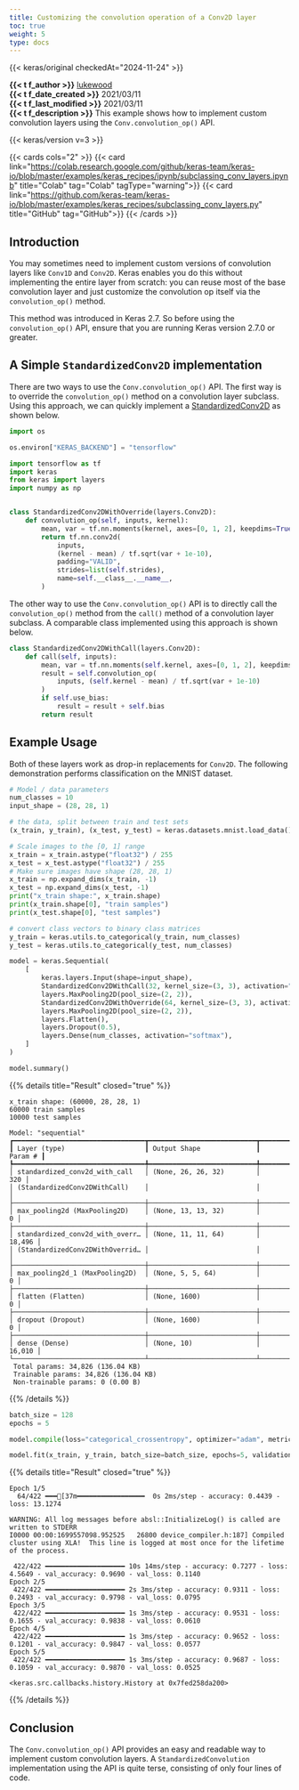 ```yaml
---
title: Customizing the convolution operation of a Conv2D layer
toc: true
weight: 5
type: docs
---
```


{{< keras/original checkedAt="2024-11-24" >}}

**{{< t f_author >}}** [lukewood](https://lukewood.xyz)  
**{{< t f_date_created >}}** 2021/03/11  
**{{< t f_last_modified >}}** 2021/03/11  
**{{< t f_description >}}** This example shows how to implement custom convolution layers using the `Conv.convolution_op()` API.

{{< keras/version v=3 >}}

{{< cards cols="2" >}}
{{< card link="https://colab.research.google.com/github/keras-team/keras-io/blob/master/examples/keras_recipes/ipynb/subclassing_conv_layers.ipynb" title="Colab" tag="Colab" tagType="warning">}}
{{< card link="https://github.com/keras-team/keras-io/blob/master/examples/keras_recipes/subclassing_conv_layers.py" title="GitHub" tag="GitHub">}}
{{< /cards >}}

## Introduction

You may sometimes need to implement custom versions of convolution layers like `Conv1D` and `Conv2D`. Keras enables you do this without implementing the entire layer from scratch: you can reuse most of the base convolution layer and just customize the convolution op itself via the `convolution_op()` method.

This method was introduced in Keras 2.7. So before using the `convolution_op()` API, ensure that you are running Keras version 2.7.0 or greater.

## A Simple `StandardizedConv2D` implementation

There are two ways to use the `Conv.convolution_op()` API. The first way is to override the `convolution_op()` method on a convolution layer subclass. Using this approach, we can quickly implement a [StandardizedConv2D](https://arxiv.org/abs/1903.10520) as shown below.

```python
import os

os.environ["KERAS_BACKEND"] = "tensorflow"

import tensorflow as tf
import keras
from keras import layers
import numpy as np


class StandardizedConv2DWithOverride(layers.Conv2D):
    def convolution_op(self, inputs, kernel):
        mean, var = tf.nn.moments(kernel, axes=[0, 1, 2], keepdims=True)
        return tf.nn.conv2d(
            inputs,
            (kernel - mean) / tf.sqrt(var + 1e-10),
            padding="VALID",
            strides=list(self.strides),
            name=self.__class__.__name__,
        )
```

The other way to use the `Conv.convolution_op()` API is to directly call the `convolution_op()` method from the `call()` method of a convolution layer subclass. A comparable class implemented using this approach is shown below.

```python
class StandardizedConv2DWithCall(layers.Conv2D):
    def call(self, inputs):
        mean, var = tf.nn.moments(self.kernel, axes=[0, 1, 2], keepdims=True)
        result = self.convolution_op(
            inputs, (self.kernel - mean) / tf.sqrt(var + 1e-10)
        )
        if self.use_bias:
            result = result + self.bias
        return result
```

## Example Usage

Both of these layers work as drop-in replacements for `Conv2D`. The following demonstration performs classification on the MNIST dataset.

```python
# Model / data parameters
num_classes = 10
input_shape = (28, 28, 1)

# the data, split between train and test sets
(x_train, y_train), (x_test, y_test) = keras.datasets.mnist.load_data()

# Scale images to the [0, 1] range
x_train = x_train.astype("float32") / 255
x_test = x_test.astype("float32") / 255
# Make sure images have shape (28, 28, 1)
x_train = np.expand_dims(x_train, -1)
x_test = np.expand_dims(x_test, -1)
print("x_train shape:", x_train.shape)
print(x_train.shape[0], "train samples")
print(x_test.shape[0], "test samples")

# convert class vectors to binary class matrices
y_train = keras.utils.to_categorical(y_train, num_classes)
y_test = keras.utils.to_categorical(y_test, num_classes)

model = keras.Sequential(
    [
        keras.layers.Input(shape=input_shape),
        StandardizedConv2DWithCall(32, kernel_size=(3, 3), activation="relu"),
        layers.MaxPooling2D(pool_size=(2, 2)),
        StandardizedConv2DWithOverride(64, kernel_size=(3, 3), activation="relu"),
        layers.MaxPooling2D(pool_size=(2, 2)),
        layers.Flatten(),
        layers.Dropout(0.5),
        layers.Dense(num_classes, activation="softmax"),
    ]
)

model.summary()
```

{{% details title="Result" closed="true" %}}

```plain
x_train shape: (60000, 28, 28, 1)
60000 train samples
10000 test samples
```

```plain
Model: "sequential"
┏━━━━━━━━━━━━━━━━━━━━━━━━━━━━━━━━━┳━━━━━━━━━━━━━━━━━━━━━━━━━━━┳━━━━━━━━━━━━┓
┃ Layer (type)                    ┃ Output Shape              ┃    Param # ┃
┡━━━━━━━━━━━━━━━━━━━━━━━━━━━━━━━━━╇━━━━━━━━━━━━━━━━━━━━━━━━━━━╇━━━━━━━━━━━━┩
│ standardized_conv2d_with_call   │ (None, 26, 26, 32)        │        320 │
│ (StandardizedConv2DWithCall)    │                           │            │
├─────────────────────────────────┼───────────────────────────┼────────────┤
│ max_pooling2d (MaxPooling2D)    │ (None, 13, 13, 32)        │          0 │
├─────────────────────────────────┼───────────────────────────┼────────────┤
│ standardized_conv2d_with_overr… │ (None, 11, 11, 64)        │     18,496 │
│ (StandardizedConv2DWithOverrid… │                           │            │
├─────────────────────────────────┼───────────────────────────┼────────────┤
│ max_pooling2d_1 (MaxPooling2D)  │ (None, 5, 5, 64)          │          0 │
├─────────────────────────────────┼───────────────────────────┼────────────┤
│ flatten (Flatten)               │ (None, 1600)              │          0 │
├─────────────────────────────────┼───────────────────────────┼────────────┤
│ dropout (Dropout)               │ (None, 1600)              │          0 │
├─────────────────────────────────┼───────────────────────────┼────────────┤
│ dense (Dense)                   │ (None, 10)                │     16,010 │
└─────────────────────────────────┴───────────────────────────┴────────────┘
 Total params: 34,826 (136.04 KB)
 Trainable params: 34,826 (136.04 KB)
 Non-trainable params: 0 (0.00 B)
```

{{% /details %}}

```python
batch_size = 128
epochs = 5

model.compile(loss="categorical_crossentropy", optimizer="adam", metrics=["accuracy"])

model.fit(x_train, y_train, batch_size=batch_size, epochs=5, validation_split=0.1)
```

{{% details title="Result" closed="true" %}}

```plain
Epoch 1/5
  64/422 ━━━[37m━━━━━━━━━━━━━━━━━  0s 2ms/step - accuracy: 0.4439 - loss: 13.1274

WARNING: All log messages before absl::InitializeLog() is called are written to STDERR
I0000 00:00:1699557098.952525   26800 device_compiler.h:187] Compiled cluster using XLA!  This line is logged at most once for the lifetime of the process.

 422/422 ━━━━━━━━━━━━━━━━━━━━ 10s 14ms/step - accuracy: 0.7277 - loss: 4.5649 - val_accuracy: 0.9690 - val_loss: 0.1140
Epoch 2/5
 422/422 ━━━━━━━━━━━━━━━━━━━━ 2s 3ms/step - accuracy: 0.9311 - loss: 0.2493 - val_accuracy: 0.9798 - val_loss: 0.0795
Epoch 3/5
 422/422 ━━━━━━━━━━━━━━━━━━━━ 1s 3ms/step - accuracy: 0.9531 - loss: 0.1655 - val_accuracy: 0.9838 - val_loss: 0.0610
Epoch 4/5
 422/422 ━━━━━━━━━━━━━━━━━━━━ 1s 3ms/step - accuracy: 0.9652 - loss: 0.1201 - val_accuracy: 0.9847 - val_loss: 0.0577
Epoch 5/5
 422/422 ━━━━━━━━━━━━━━━━━━━━ 1s 3ms/step - accuracy: 0.9687 - loss: 0.1059 - val_accuracy: 0.9870 - val_loss: 0.0525

<keras.src.callbacks.history.History at 0x7fed258da200>
```

{{% /details %}}

## Conclusion

The `Conv.convolution_op()` API provides an easy and readable way to implement custom convolution layers. A `StandardizedConvolution` implementation using the API is quite terse, consisting of only four lines of code.
